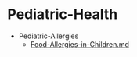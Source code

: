 
# Pediatric-Health

- Pediatric-Allergies
  - [Food-Allergies-in-Children.md](./Food-Allergies-in-Children.md)
